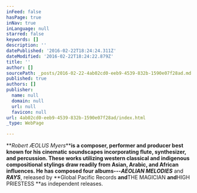 ```yaml
---
inFeed: false
hasPage: true
inNav: true
inLanguage: null
starred: false
keywords: []
description: ''
datePublished: '2016-02-22T18:24:24.311Z'
dateModified: '2016-02-22T18:24:22.879Z'
title: ''
author: []
sourcePath: _posts/2016-02-22-4ab02cd0-eeb9-4539-832b-1590e07f28ad.md
published: true
authors: []
publisher:
  name: null
  domain: null
  url: null
  favicon: null
url: 4ab02cd0-eeb9-4539-832b-1590e07f28ad/index.html
_type: WebPage

---
```

**_Robert ÆOLUS Myers_******is a composer, performer and producer best known for his cinematic soundscapes incorporating flute, synthesizer, and percussion. These works utilizing western classical and indigenous compositional stylings draw readily from Asian, Arabic, and African influences. He has composed four albums---**_AEOLIAN MELODIES_** and **_RAYS_**, released by **Global Pacific Records  **and**THE MAGICIAN **and**HIGH PRIESTESS **as independent releases.